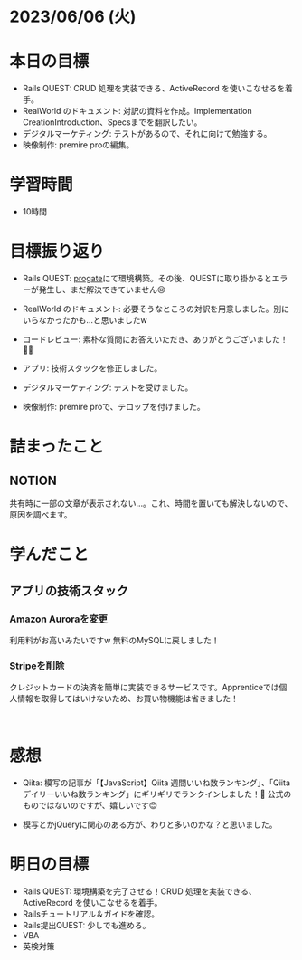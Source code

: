 # 2023/06/06 (火)

# 本日の目標

- Rails QUEST: CRUD 処理を実装できる、ActiveRecord を使いこなせるを着手。
- RealWorld のドキュメント: 対訳の資料を作成。Implementation CreationIntroduction、Specsまでを翻訳したい。
- デジタルマーケティング: テストがあるので、それに向けて勉強する。
- 映像制作: premire proの編集。

# 学習時間
- 10時間

# 目標振り返り

- Rails QUEST: [progate](https://prog-8.com/docs/ruby-env)にて環境構築。その後、QUESTに取り掛かるとエラーが発生し、まだ解決できていません😔

- RealWorld のドキュメント: 必要そうなところの対訳を用意しました。別にいらなかったかも...と思いましたw

- コードレビュー: 素朴な質問にお答えいただき、ありがとうございました！🙇‍♂️

- アプリ: 技術スタックを修正しました。

- デジタルマーケティング: テストを受けました。

- 映像制作: premire proで、テロップを付けました。

# 詰まったこと

## NOTION
共有時に一部の文章が表示されない...。これ、時間を置いても解決しないので、原因を調べます。

# 学んだこと

## アプリの技術スタック

### Amazon Auroraを変更
利用料がお高いみたいですw 無料のMySQLに戻しました！

### Stripeを削除
クレジットカードの決済を簡単に実装できるサービスです。Apprenticeでは個人情報を取得してはいけないため、お買い物機能は省きました！

<br>

# 感想

- Qiita: 模写の記事が「【JavaScript】Qiita 週間いいね数ランキング」、「Qiita デイリーいいね数ランキング」にギリギリでランクインしました！🎉 公式のものではないのですが、嬉しいです😊

- 模写とかjQueryに関心のある方が、わりと多いのかな？と思いました。

# 明日の目標

- Rails QUEST: 環境構築を完了させる！CRUD 処理を実装できる、ActiveRecord を使いこなせるを着手。
- Railsチュートリアル＆ガイドを確認。
- Rails提出QUEST: 少しでも進める。
- VBA
- 英検対策
